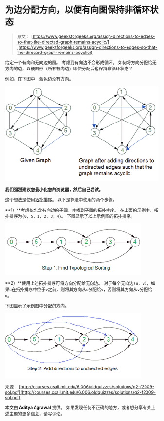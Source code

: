 # 为边分配方向，以便有向图保持非循环状态

> 原文： [https://www.geeksforgeeks.org/assign-directions-to-edges-so-that-the-directed-graph-remains-acyclic/](https://www.geeksforgeeks.org/assign-directions-to-edges-so-that-the-directed-graph-remains-acyclic/)

给定一个有向和无向边的图。 考虑到有向边不会形成循环。 如何将方向分配给无方向的边，以便图形（所有有向边）即使分配后也保持非循环状态？

例如，在下图中，蓝色边没有方向。

![first](img/24ab473aa3943ecf7b07b8cee9a168a4.png)

**我们强烈建议您最小化您的浏览器，然后自己尝试。**

这个想法是使用[拓扑排序](https://www.geeksforgeeks.org/topological-sorting/)。 以下是算法中使用的两个步骤。

**1）**考虑仅包含有向边的子图，并找到子图的拓扑排序。 在上面的示例中，拓扑排序为`{0, 5, 1, 2, 3, 4}`。 下图显示了以上示例图的拓扑排序。

![second](img/b6fedf12a50179f05abf289ffef56197.png)

**2）**使用上述拓扑排序可将方向分配给无向边。 对于每个无向边`(u, v)`，如果`u`在拓扑排序中位于`v`之前，则将其方向从`u`分配给`v`，否则将其方向从`v`分配给`u`。

下图显示了示例图中分配的方向。

![third](img/16b7cd2d083772f2fccb3cea4f4252b0.png)

来源： [http://courses.csail.mit.edu/6.006/oldquizzes/solutions/q2-f2009-sol.pdf](http://courses.csail.mit.edu/6.006/oldquizzes/solutions/q2-f2009-sol.pdf)

本文由 **Aditya Agrawal** 提供。 如果发现任何不正确的地方，或者想分享有关上述主题的更多信息，请写评论。

